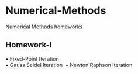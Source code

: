 # Numerical-Methods
Numerical Methods homeworks

## Homework-I

 • Fixed-Point Iteration\
 • Gauss Seidel Iteration&nbsp;
 • Newton Raphson Iteration&nbsp;
